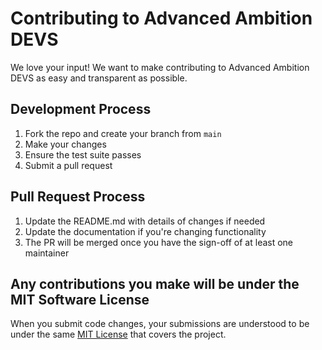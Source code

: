 # Contributing to Advanced Ambition DEVS

We love your input! We want to make contributing to Advanced Ambition DEVS as easy and transparent as possible.

## Development Process

1. Fork the repo and create your branch from `main`
2. Make your changes
3. Ensure the test suite passes
4. Submit a pull request

## Pull Request Process

1. Update the README.md with details of changes if needed
2. Update the documentation if you're changing functionality
3. The PR will be merged once you have the sign-off of at least one maintainer

## Any contributions you make will be under the MIT Software License

When you submit code changes, your submissions are understood to be under the same [MIT License](LICENSE) that covers the project.